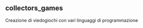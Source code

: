 collectors_games
----------------------------
Creazione di viedogiochi con vari linguaggi di programmazione 

